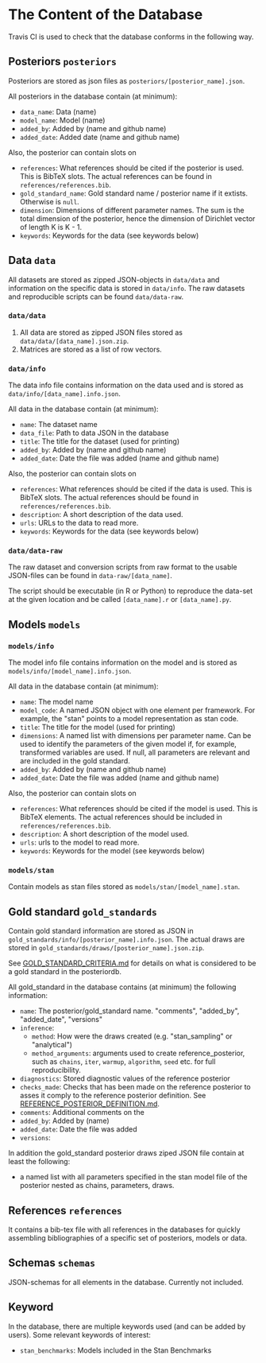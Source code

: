 
The Content of the Database
=================================================

Travis CI is used to check that the database conforms in the following way.

## Posteriors `posteriors`

Posteriors are stored as json files as `posteriors/[posterior_name].json`.

All posteriors in the database contain (at minimum):
- `data_name`: Data (name)
- `model_name`: Model (name)
- `added_by`: Added by (name and github name)
- `added_date`: Added date (name and github name)

Also, the posterior can contain slots on
- `references`: What references should be cited if the posterior is used. This is BibTeX slots. The actual references can be found in `references/references.bib`.
- `gold_standard_name`: Gold standard name / posterior name if it extists. Otherwise is `null`.
- `dimension`: Dimensions of different parameter names. The sum is the total dimension of the posterior, hence the dimension of Dirichlet vector of length K is K - 1.
- `keywords`: Keywords for the data (see keywords below)


## Data `data`

All datasets are stored as zipped JSON-objects in `data/data` and information on the specific data is stored in `data/info`. The raw datasets and reproducible scripts can be found `data/data-raw`.

### `data/data`

1. All data are stored as zipped JSON files stored as `data/data/[data_name].json.zip`.
2. Matrices are stored as a list of row vectors.

### `data/info`

The data info file contains information on the data used and is stored as   `data/info/[data_name].info.json`.

All data in the database contain (at minimum):
- `name`: The dataset name
- `data_file`: Path to data JSON in the database
- `title`: The title for the dataset (used for printing)
- `added_by`: Added by (name and github name)
- `added_date`: Date the file was added (name and github name)

Also, the posterior can contain slots on
- `references`: What references should be cited if the data is used. This is BibTeX slots. The actual references should be found in `references/references.bib`.
- `description`: A short description of the data used.
- `urls`: URLs to the data to read more.
- `keywords`: Keywords for the data (see keywords below)


### `data/data-raw`

The raw dataset and conversion scripts from raw format to the usable JSON-files can be found in `data-raw/[data_name]`.

The script should be executable (in R or Python) to reproduce the data-set at the given location and be called `[data_name].r` or `[data_name].py`.

## Models `models`

### `models/info`

The model info file contains information on the model and is stored as   `models/info/[model_name].info.json`.

All data in the database contain (at minimum):
- `name`: The model name
- `model_code`: A named JSON object with one element per framework. For example, the "stan" points to a model representation as stan code.
- `title`: The title for the model (used for printing)
- `dimensions`: A named list with dimensions per parameter name. Can be used to identify the parameters of the given model if, for example, transformed variables are used. If null, all parameters are relevant and are included in the gold standard.
- `added_by`: Added by (name and github name)
- `added_date`: Date the file was added (name and github name)

Also, the posterior can contain slots on
- `references`: What references should be cited if the model is used. This is BibTeX elements. The actual references should be included in `references/references.bib`.
- `description`: A short description of the model used.
- `urls`: urls to the model to read more.
- `keywords`: Keywords for the model (see keywords below)

### `models/stan`

Contain models as stan files stored as `models/stan/[model_name].stan`.

## Gold standard `gold_standards`

Contain gold standard information are stored as JSON in `gold_standards/info/[posterior_name].info.json`. The actual draws
are stored in `gold_standards/draws/[posterior_name].json.zip`.

See [GOLD_STANDARD_CRITERIA.md](https://github.com/MansMeg/posteriordb/blob/master/docs/GOLD_STANDARD_CRITERIA.md) for details on what is considered to be a gold standard in the posteriordb.

All gold_standard in the database contains (at minimum) the following information:
- `name`: The posterior/gold_standard name.
 "comments", "added_by", "added_date", "versions"
- `inference`:
  - `method`: How were the draws created (e.g. "stan_sampling" or "analytical")
  - `method_arguments`: arguments used to create reference_posterior, such as `chains`, `iter`, `warmup`, `algorithm`, `seed` etc. for full reproducibility.
- `diagnostics`: Stored diagnostic values of the reference posterior
- `checks_made`: Checks that has been made on the reference posterior to asses it comply to the reference posterior definition. See [REFERENCE_POSTERIOR_DEFINITION.md](https://github.com/MansMeg/posteriordb/blob/master/docs/REFERENCE_POSTERIOR_DEFINITION.md).
- `comments`: Additional comments on the
- `added_by`: Added by (name)
- `added_date`: Date the file was added
- `versions`:


In addition the gold_standard posterior draws ziped JSON file contain at least the following:
- a named list with all parameters specified in the stan model file of the posterior nested as chains, parameters, draws.


## References `references`

It contains a bib-tex file with all references in the databases for quickly assembling bibliographies of a specific set of posteriors, models or data.


## Schemas `schemas`

JSON-schemas for all elements in the database. Currently not included.


## Keyword

In the database, there are multiple keywords used (and can be added by users). Some relevant keywords of interest:
- `stan_benchmarks`: Models included in the Stan Benchmarks
